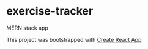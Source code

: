 # exercise-tracker
MERN stack app

This project was bootstrapped with [Create React App](https://github.com/facebook/create-react-app)
